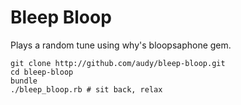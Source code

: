 # Bleep Bloop

Plays a random tune using why's bloopsaphone gem.


```
git clone http://github.com/audy/bleep-bloop.git
cd bleep-bloop
bundle
./bleep_bloop.rb # sit back, relax
```
